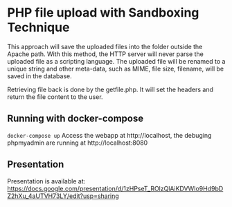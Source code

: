 # PHP file upload with Sandboxing Technique #

This approach will save the uploaded files into the folder outside the Apache path. With this method, the HTTP server will never parse the uploaded file as a scripting language. The uploaded file will be renamed to a unique string and other meta-data, such as MIME, file size, filename, will be saved in the database.

Retrieving file back is done by the getfile.php. It will set the headers and return the file content to the user.

## Running with docker-compose ##
`docker-compose up`
Access the webapp at http://localhost, the debuging phpmyadmin are running at http://localhost:8080

## Presentation ##
Presentation is available at:
https://docs.google.com/presentation/d/1zHPseT_ROlzQlAiKDVWIo9Hd9bDZ2hXu_4aUTVH73LY/edit?usp=sharing

